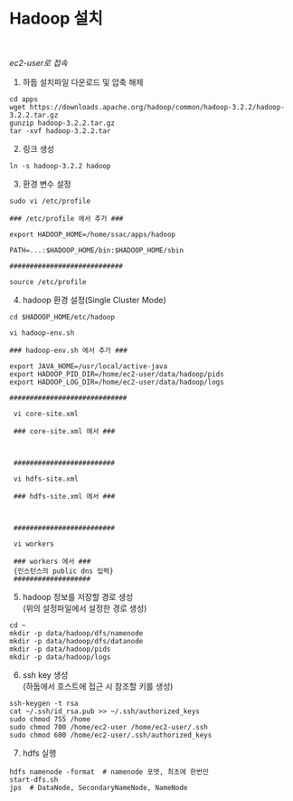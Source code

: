 # Hadoop 설치

<br>

*ec2-user로 접속*  

1. 하둡 설치파일 다운로드 및 압축 해제  
```
cd apps
wget https://downloads.apache.org/hadoop/common/hadoop-3.2.2/hadoop-3.2.2.tar.gz
gunzip hadoop-3.2.2.tar.gz
tar -xvf hadoop-3.2.2.tar
```

2. 링크 생성  
```
ln -s hadoop-3.2.2 hadoop
```

3. 환경 변수 설정  
```
sudo vi /etc/profile

### /etc/profile 에서 추가 ###

export HADOOP_HOME=/home/ssac/apps/hadoop

PATH=...:$HADOOP_HOME/bin:$HADOOP_HOME/sbin

############################

source /etc/profile

```

4. hadoop 환경 설정(Single Cluster Mode)  
```
cd $HADOOP_HOME/etc/hadoop

vi hadoop-env.sh

### hadoop-env.sh 에서 추가 ###

export JAVA_HOME=/usr/local/active-java
export HADOOP_PID_DIR=/home/ec2-user/data/hadoop/pids
export HADOOP_LOG_DIR=/home/ec2-user/data/hadoop/logs 

#############################

 vi core-site.xml

 ### core-site.xml 에서 ###



 #########################

 vi hdfs-site.xml

 ### hdfs-site.xml 에서 ###



 #########################

 vi workers

 ### workers 에서 ###
 {인스턴스의 public dns 입력}
 ###################

```

5. hadoop 정보를 저장할 경로 생성  
(위의 설정파일에서 설정한 경로 생성)  
```
cd ~
mkdir -p data/hadoop/dfs/namenode
mkdir -p data/hadoop/dfs/datanode
mkdir -p data/hadoop/pids
mkdir -p data/hadoop/logs
```

6. ssh key 생성  
(하둡에서 호스트에 접근 시 참조할 키를 생성)  
```
ssh-keygen -t rsa
cat ~/.ssh/id_rsa.pub >> ~/.ssh/authorized_keys
sudo chmod 755 /home
sudo chmod 700 /home/ec2-user /home/ec2-user/.ssh
sudo chmod 600 /home/ec2-user/.ssh/authorized_keys
```

7. hdfs 실행
```
hdfs namenode -format  # namenode 포맷, 최초에 한번만
start-dfs.sh
jps  # DataNode, SecondaryNameNode, NameNode
```